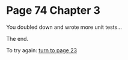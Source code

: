 # Page 74 Chapter 3

You doubled down and wrote more unit tests...

The end.

To try again: [turn to page 23](../page-23/README.md)
